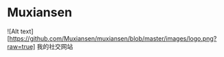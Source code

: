 # Muxiansen
![Alt text][https://github.com/Muxiansen/muxiansen/blob/master/images/logo.png?raw=true]
我的社交网站
